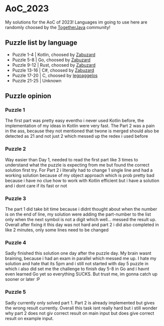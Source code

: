 # AoC_2023
My solutions for the AoC of 2023! Languages im going to use here are randomly choosed by the [TogetherJava](https://discord.gg/together-java-272761734820003841) community!

## Puzzle list by language
- Puzzle 1-4 | Kotlin, choosed by [Zabuzard](https://github.com/Zabuzard)
- Puzzle 5-8 | Go, choosed by [Zabuzard](https://github.com/Zabuzard)
- Puzzle 9-12 | Rust, choosed by [Zabuzard](https://github.com/Zabuzard)
- Puzzle 13-16 | C#, choosed by [Zabuzard](https://github.com/Zabuzard)
- Puzzle 17-20 | C, choosed by [legoaggelos](https://github.com/legoaggelos)
- Puzzle 21-25 | Unknown

## Puzzle opinion
### Puzzle 1
The first part was pretty easy eventho i never used Kotlin before, the implementation of my ideas in Kotlin were very fast.
The Part 2 was a pain in the ass, because they not mentioned that twone is merged should also be detected as 21 and not just 2 which
messed up the redex i used before

### Puzzle 2
Way easier than Day 1, needed to read the first part like 3 times to understand what the puzzle is expecting from me
but found the correct solution first try.
For Part 2 i literally had to change 1 single line and had a working solution because of my object approach which is
prob pretty bad because i have no clue how to work with Kotlin efficient but i have a solution and i dont care if its fast or not

### Puzzle 3
The part 1 did take bit time because i didnt thought about when the number is on the end of line, my solution were adding the part-number
to the list only when the next symbol is not a digit which well... messed the result up.
Overall after fixing it this day was not hard and part 2 i did also completed in like 2 minutes, only some lines need to be changed

### Puzzle 4
Sadly finished this solution one day after the puzzle day.
My brain wasnt braining, because i had an exam in parallel which messed me up. I hate my solution and hate that its 5pm and i still not 
started with day 5 puzzle in which i also did set me the challenge to finish day 5-8 in Go and i havnt even learned Go yet so everything SUCKS.
But trust me, im gonna catch up sooner or later :P

### Puzzle 5
Sadly currently only solved part 1. Part 2 is already implemented but gives the wrong result currently.
Overall this task isnt really hard but i still wonder why part 2 does not giv correct result on main input but does give
correct result on example input.
